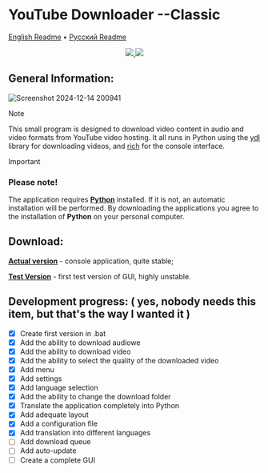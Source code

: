 # YouTube Downloader --Classic

[English Readme](https://github.com/Rayness/YouTube-Downloader/blob/main/README.md)
 • [Русский Readme](https://github.com/Rayness/YouTube-Downloader/blob/main/README.ru.md)

<p align="center">
    <a href="https://www.python.org/downloads/">
        <img src="https://img.shields.io/badge/python-3.11%20%7C%203.12%20%7C%203.13%20-%234682B4">
    </a>
    <a href="https://pypi.org/project/rich/">
        <img src="https://img.shields.io/badge/rich-13.9.4-%2332CD32">
    </a>
</p>

## General Information: 
![Screenshot 2024-12-14 200941](https://github.com/user-attachments/assets/9b14f2e2-299f-4740-bcfa-a9d411f701ed)

> [!NOTE]
> This small program is designed to download video content in audio and video formats from YouTube video hosting. It all runs in Python using the [ydl](https://github.com/ytdl-org/youtube-dl) library for downloading videos, and [rich](https://github.com/Textualize/rich) for the console interface.

> [!IMPORTANT] 
> ### Please note!
> The application requires **[Python](https://www.python.org/downloads/)** installed. If it is not, an automatic installation will be performed. By downloading the applications you agree to the installation of **Python** on your personal computer.

## Download:

**[Actual version](https://github.com/Rayness/YouTube-Downloader/releases/tag/v2.1.3-beta)** - console application, quite stable;

**[Test Version](https://github.com/Rayness/YouTube-Downloader/releases/tag/v2.2-beta)** - first test version of GUI, highly unstable.

## Development progress: ( yes, nobody needs this item, but that's the way I wanted it )

- [x] Create first version in .bat
- [x] Add the ability to download audiowe
- [x] Add the ability to download video
- [x] Add the ability to select the quality of the downloaded video
- [x] Add menu
- [x] Add settings
- [x] Add language selection
- [x] Add the ability to change the download folder
- [x] Translate the application completely into Python
- [x] Add adequate layout
- [x] Add a configuration file
- [x] Add translation into different languages
- [ ] Add download queue
- [ ] Add auto-update
- [ ] Create a complete GUI
